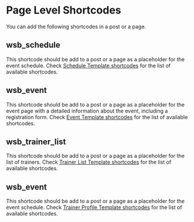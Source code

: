 # Page Level Shortcodes

You can add the following shortcodes in a post or a page.

## wsb_schedule

This shortcode should be add to a post or a page as a placeholder for the event schedule.
Check [Schedule Template shortcodes](schedule-template.md) for the list of available shortcodes.

## wsb_event

This shortcode should be add to a post or a page as a placeholder for the event page with
a detailed information about the event, including a registration form. Check [Event Template shortcodes](event-template.md) for the list of available shortcodes.


## wsb_trainer_list

This shortcode should be add to a post or a page as a placeholder for the list of trainers.
Check [Trainer List Template shortcodes](trainer-list-template.md) for the list of available shortcodes.


## wsb_event

This shortcode should be add to a post or a page as a placeholder for the event schedule. Check [Trainer Profile Template shortcodes](trainer-profile-template.md) for the list of available shortcodes.
